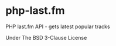 php-last.fm
===========

PHP last.fm API - gets latest popular tracks

Under The BSD 3-Clause License